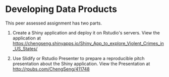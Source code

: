 # Developing Data Products

This peer assessed assignment has two parts. 

1. Create a Shiny application and deploy it on Rstudio's servers. 
   View the application at https://chengseng.shinyapps.io/Shiny_App_to_explore_Violent_Crimes_in_US_States/

2. Use Slidify or Rstudio Presenter to prepare a reproducible pitch presentation about the Shiny application.
   View the Presentation at http://rpubs.com/ChengSeng/411748


